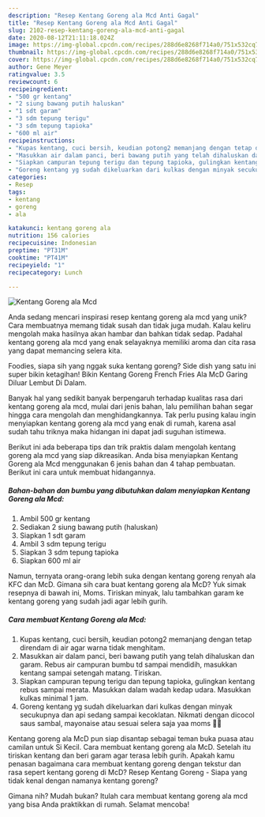 ```yaml
---
description: "Resep Kentang Goreng ala Mcd Anti Gagal"
title: "Resep Kentang Goreng ala Mcd Anti Gagal"
slug: 2102-resep-kentang-goreng-ala-mcd-anti-gagal
date: 2020-08-12T21:11:18.024Z
image: https://img-global.cpcdn.com/recipes/288d6e8268f714a0/751x532cq70/kentang-goreng-ala-mcd-foto-resep-utama.jpg
thumbnail: https://img-global.cpcdn.com/recipes/288d6e8268f714a0/751x532cq70/kentang-goreng-ala-mcd-foto-resep-utama.jpg
cover: https://img-global.cpcdn.com/recipes/288d6e8268f714a0/751x532cq70/kentang-goreng-ala-mcd-foto-resep-utama.jpg
author: Gene Meyer
ratingvalue: 3.5
reviewcount: 6
recipeingredient:
- "500 gr kentang"
- "2 siung bawang putih haluskan"
- "1 sdt garam"
- "3 sdm tepung terigu"
- "3 sdm tepung tapioka"
- "600 ml air"
recipeinstructions:
- "Kupas kentang, cuci bersih, keudian potong2 memanjang dengan tetap direndam di air agar warna tidak menghitam."
- "Masukkan air dalam panci, beri bawang putih yang telah dihaluskan dan garam. Rebus air campuran bumbu td sampai mendidih, masukkan kentang sampai setengah matang. Tiriskan."
- "Siapkan campuran tepung terigu dan tepung tapioka, gulingkan kentang rebus sampai merata. Masukkan dalam wadah kedap udara. Masukkan kulkas minimal 1 jam."
- "Goreng kentang yg sudah dikeluarkan dari kulkas dengan minyak secukupnya dan api sedang sampai kecoklatan. Nikmati dengan dicocol saus sambal, mayonaise atau sesuai selera saja yaa moms 💚💚"
categories:
- Resep
tags:
- kentang
- goreng
- ala

katakunci: kentang goreng ala 
nutrition: 156 calories
recipecuisine: Indonesian
preptime: "PT31M"
cooktime: "PT41M"
recipeyield: "1"
recipecategory: Lunch

---
```



![Kentang Goreng ala Mcd](https://img-global.cpcdn.com/recipes/288d6e8268f714a0/751x532cq70/kentang-goreng-ala-mcd-foto-resep-utama.jpg)

Anda sedang mencari inspirasi resep kentang goreng ala mcd yang unik? Cara membuatnya memang tidak susah dan tidak juga mudah. Kalau keliru mengolah maka hasilnya akan hambar dan bahkan tidak sedap. Padahal kentang goreng ala mcd yang enak selayaknya memiliki aroma dan cita rasa yang dapat memancing selera kita.

Foodies, siapa sih yang nggak suka kentang goreng? Side dish yang satu ini super bikin ketagihan! Bikin Kentang Goreng French Fries Ala McD Garing Diluar Lembut Di Dalam.

Banyak hal yang sedikit banyak berpengaruh terhadap kualitas rasa dari kentang goreng ala mcd, mulai dari jenis bahan, lalu pemilihan bahan segar hingga cara mengolah dan menghidangkannya. Tak perlu pusing kalau ingin menyiapkan kentang goreng ala mcd yang enak di rumah, karena asal sudah tahu triknya maka hidangan ini dapat jadi suguhan istimewa.


Berikut ini ada beberapa tips dan trik praktis dalam mengolah kentang goreng ala mcd yang siap dikreasikan. Anda bisa menyiapkan Kentang Goreng ala Mcd menggunakan 6 jenis bahan dan 4 tahap pembuatan. Berikut ini cara untuk membuat hidangannya.

<!--inarticleads1-->

##### Bahan-bahan dan bumbu yang dibutuhkan dalam menyiapkan Kentang Goreng ala Mcd:

1. Ambil 500 gr kentang
1. Sediakan 2 siung bawang putih (haluskan)
1. Siapkan 1 sdt garam
1. Ambil 3 sdm tepung terigu
1. Siapkan 3 sdm tepung tapioka
1. Siapkan 600 ml air


Namun, ternyata orang-orang lebih suka dengan kentang goreng renyah ala KFC dan McD. Gimana sih cara buat kentang goreng ala McD? Yuk simak resepnya di bawah ini, Moms. Tiriskan minyak, lalu tambahkan garam ke kentang goreng yang sudah jadi agar lebih gurih. 

<!--inarticleads2-->

##### Cara membuat Kentang Goreng ala Mcd:

1. Kupas kentang, cuci bersih, keudian potong2 memanjang dengan tetap direndam di air agar warna tidak menghitam.
1. Masukkan air dalam panci, beri bawang putih yang telah dihaluskan dan garam. Rebus air campuran bumbu td sampai mendidih, masukkan kentang sampai setengah matang. Tiriskan.
1. Siapkan campuran tepung terigu dan tepung tapioka, gulingkan kentang rebus sampai merata. Masukkan dalam wadah kedap udara. Masukkan kulkas minimal 1 jam.
1. Goreng kentang yg sudah dikeluarkan dari kulkas dengan minyak secukupnya dan api sedang sampai kecoklatan. Nikmati dengan dicocol saus sambal, mayonaise atau sesuai selera saja yaa moms 💚💚


Kentang goreng ala McD pun siap disantap sebagai teman buka puasa atau camilan untuk Si Kecil. Cara membuat kentang goreng ala McD. Setelah itu tiriskan kentang dan beri garam agar terasa lebih gurih. Apakah kamu penasan bagaimana cara membuat kentang goreng dengan tekstur dan rasa sepert kentang goreng di McD? Resep Kentang Goreng - Siapa yang tidak kenal dengan namanya kentang goreng? 

Gimana nih? Mudah bukan? Itulah cara membuat kentang goreng ala mcd yang bisa Anda praktikkan di rumah. Selamat mencoba!
